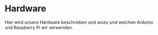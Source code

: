 # Hardware
Hier wird unsere Hardware beschrieben und wozu und welchen Arduino und Raspberry Pi wir verwenden.
